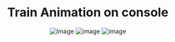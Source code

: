 
<div align="center">

<h1>Train Animation on console
</h1>

![image](https://user-images.githubusercontent.com/54008790/205472802-07328dad-5341-4a4b-aee4-59035f7521c9.png)
![image](https://user-images.githubusercontent.com/54008790/205472943-983d9a0f-3c9e-4efc-b995-f4eeee48a248.png)
![image](https://user-images.githubusercontent.com/54008790/205472957-52bd1818-dfe1-498c-8b41-4496b5fc52f9.png)
 
 </div>
 

